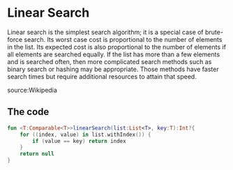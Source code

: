 # Linear Search

Linear search is the simplest search algorithm; it is a special case of brute-force search. Its worst case cost is proportional to the number of elements in the list. Its expected cost is also proportional to the number of elements if all elements are searched equally. If the list has more than a few elements and is searched often, then more complicated search methods such as binary search or hashing may be appropriate. Those methods have faster search times but require additional resources to attain that speed.

source:Wikipedia

## The code

```kotlin
fun <T:Comparable<T>>linearSearch(list:List<T>, key:T):Int?{
    for ((index, value) in list.withIndex()) {
        if (value == key) return index
    }
    return null
}
```
